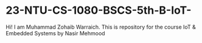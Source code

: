 # 23-NTU-CS-1080-BSCS-5th-B-IoT-
Hi! I am Muhammad Zohaib Warraich. This is repository for the course IoT &amp; Embedded Systems by Nasir Mehmood
